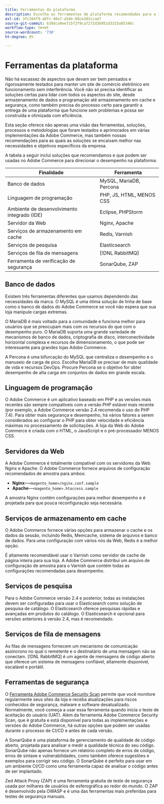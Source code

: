 ```yaml
---
title: Ferramentas da plataforma
description: Escolha as ferramentas de plataforma recomendadas para a implementação do Adobe Commerce.
exl-id: 3fc164f9-a0fc-46e7-a54e-08ce101ccae7
source-git-commit: 639dca9ee715f2f9ca7272d3b951d3315a85346c
workflow-type: tm+mt
source-wordcount: '730'
ht-degree: 0%

---
```


# Ferramentas da plataforma

Não há escassez de aspectos que devam ser bem pensados e rigorosamente testados para manter um site de comércio eletrônico em funcionamento sem interferência. Você não só precisa identificar as soluções certas para lidar com todos os aspectos do site, desde armazenamento de dados e programação até armazenamento em cache e segurança, como também precisa do processo certo para garantir a entrega de uma plataforma que funcione sem problemas e possa ser construída e otimizada com eficiência.

Esta seção oferece não apenas uma visão das ferramentas, soluções, processos e metodologias que foram testados e aprimorados em várias implementações da Adobe Commerce, mas também nossas recomendações para as quais as soluções se encaixam melhor nas necessidades e objetivos específicos da empresa.

A tabela a seguir inclui soluções que recomendamos e que podem ser usadas no Adobe Commerce para direcionar o desempenho na plataforma:

| Finalidade | Ferramenta |
|------------------------------------------|-------------------------|
| Banco de dados | MySQL, MariaDB, Percona |
| Linguagem de programação | PHP, JS, HTML, MENOS CSS |
| Ambiente de desenvolvimento integrado (IDE) | Eclipse, PHPStorm |
| Servidor da Web | Nginx, Apache |
| Serviços de armazenamento em cache | Redis, Varnish |
| Serviços de pesquisa | Elasticsearch |
| Serviços de fila de mensagens | [!DNL RabbitMQ] |
| Ferramenta de verificação de segurança | SonarQube, ZAP |

## Banco de dados

Existem três ferramentas diferentes que usamos dependendo das necessidades da marca. O MySQL é uma ótima solução de linha de base como o banco de dados do Adobe Commerce se você não espera que sua loja manipule cargas extremas.

O MariaDB é mais voltado para a comunidade e funciona melhor para usuários que se preocupam mais com os recursos do que com o desempenho puro. O MariaDB suporta uma grande variedade de mecanismos de banco de dados, criptografia de disco, interconectividade horizontal complexa e recursos de dimensionamento, o que pode ser interessante para grandes lojas Adobe Commerce.

A Percona é uma bifurcação do MySQL que centraliza o desempenho e o manuseio de carga de pico. Escolha MariaDB se precisar de mais qualidade de vida e recursos DevOps. Procure Percona se o objetivo for obter desempenho de alta carga em conjuntos de dados em grande escala.

## Linguagem de programação

O Adobe Commerce é um aplicativo baseado em PHP e as versões mais recentes são sempre compatíveis com a versão PHP estável mais recente (por exemplo, a Adobe Commerce versão 2.4 recomenda o uso do PHP 7.4). Para obter mais segurança e desempenho, há vários fatores a serem considerados ao configurar o PHP para obter velocidade e eficiência máximas no processamento de solicitações. A loja da Web do Adobe Commerce é criada com o HTML, o JavaScript e o pré-processador MENOS CSS.

## Servidores da Web

A Adobe Commerce é totalmente compatível com os servidores da Web Nginx e Apache. O Adobe Commerce fornece arquivos de configuração recomendados de amostra para ambos:

- **Nginx**—`<magento_home>/nginx.conf.sample`
- **Apache**—`<magento_home>.htaccess.sample`

A amostra Nginx contém configurações para melhor desempenho e é projetada para que pouca reconfiguração seja necessária.

## Serviços de armazenamento em cache

O Adobe Commerce fornece várias opções para armazenar o cache e os dados da sessão, incluindo Redis, Memcache, sistema de arquivos e banco de dados. Para uma configuração com vários nós da Web, Redis é a melhor opção.

É altamente recomendável usar o Varnish como servidor de cache de página inteira para sua loja. A Adobe Commerce distribui um arquivo de configuração de amostra para o Varnish que contém todas as configurações recomendadas para desempenho.

## Serviços de pesquisa

Para o Adobe Commerce versão 2.4 e posterior, todas as instalações devem ser configuradas para usar o Elasticsearch como solução de pesquisa de catálogo. O Elasticsearch oferece pesquisas rápidas e avançadas em produtos do catálogo. O Elasticsearch é opcional para versões anteriores à versão 2.4, mas é recomendado.

## Serviços de fila de mensagens

As filas de mensagens fornecem um mecanismo de comunicação assíncrono no qual o remetente e o destinatário de uma mensagem não se conectam. [!DNL RabbitMQ] é um agente de mensagens de código aberto que oferece um sistema de mensagens confiável, altamente disponível, escalável e portátil.

## Ferramentas de segurança

O [Ferramenta Adobe Commerce Security Scan](https://docs.magento.com/user-guide/magento/security-scan.html) permite que você monitore regularmente seus sites da loja e receba atualizações para riscos conhecidos de segurança, malware e software desatualizado. Normalmente, você começa a usar essa ferramenta quando inicia o teste de aceitação do usuário (UAT). Além da ferramenta Adobe Commerce Security Scan, que é gratuita e está disponível para todas as implementações e versões do Adobe Commerce, há outras opções que podem ser usadas durante o processo de CI/CD e antes de cada versão.

A SonarQube é uma plataforma de gerenciamento de qualidade de código aberto, projetada para analisar e medir a qualidade técnica do seu código. SonarQube não apenas fornece um relatório completo de erros de código, erros de sintaxe e vulnerabilidades, como também oferece sugestões e exemplos para corrigir seu código. O SonarQube é perfeito para usar em um ambiente CI/CD como uma ferramenta capaz de analisar o código antes de ser implantado.

Zed Attack Proxy (ZAP) é uma ferramenta gratuita de teste de segurança usada por milhares de usuários de esferográfica ao redor do mundo. O ZAP é desenvolvido pela OWASP e é uma das ferramentas mais preferidas para testes de segurança manuais.
